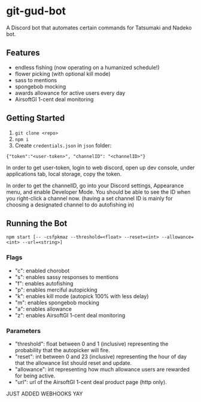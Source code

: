 # git-gud-bot

A Discord bot that automates certain commands for Tatsumaki and Nadeko bot.

## Features
- endless fishing (now operating on a humanized schedule!)
- flower picking (with optional kill mode)
- sass to mentions
- spongebob mocking
- awards allowance for active users every day
- AirsoftGI 1-cent deal monitoring

## Getting Started
1. `git clone <repo>`
2. `npm i`
3. Create `credentials.json` in `json` folder:

`{"token":"<user-token>", "channelID": "<channelID>"}`

In order to get user-token, login to web discord, open up dev console, under applications tab, local storage, copy the token.

In order to get the channelID, go into your Discord settings, Appearance menu, and enable Developer Mode. You should be able to see the ID when you right-click a channel now. (having a set channel ID is mainly for choosing a designated channel to do autofishing in)

## Running the Bot
`npm start [-- -csfpkmaz --threshold=<float> --reset=<int> --allowance=<int> --url=<string>]`

### Flags
- "c": enabled chorobot
- "s": enables sassy responses to mentions
- "f": enables autofishing
- "p": enables merciful autopicking
- "k": enables kill mode (autopick 100% with less delay)
- "m": enables spongebob mocking
- "a": enables allowance
- "z": enables AirsoftGI 1-cent deal monitoring

### Parameters
- "threshold": float between 0 and 1 (inclusive) representing the probability that the autopicker will fire.
- "reset": int between 0 and 23 (inclusive) representing the hour of day that the allowance list should reset and update.
- "allowance": int representing how much allowance users are rewarded for being active.
- "url": url of the AirsoftGI 1-cent deal product page (http only).

JUST ADDED WEBHOOKS YAY